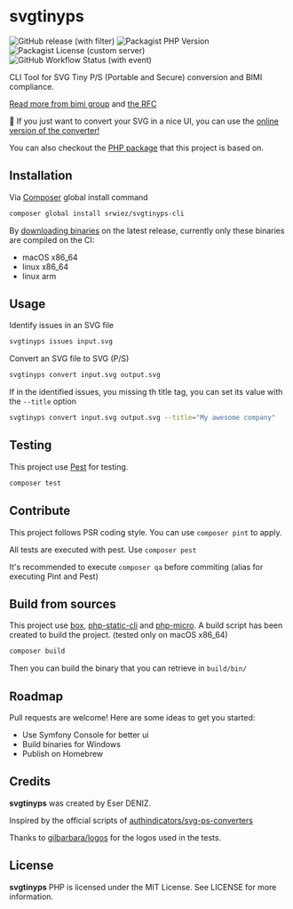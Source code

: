 # svgtinyps

![GitHub release (with filter)](https://img.shields.io/github/v/release/SRWieZ/svgtinyps-cli)
![Packagist PHP Version](https://img.shields.io/packagist/dependency-v/SRWieZ/svgtinyps-cli/php)
![Packagist License (custom server)](https://img.shields.io/packagist/l/SRWieZ/svgtinyps-cli)
![GitHub Workflow Status (with event)](https://img.shields.io/github/actions/workflow/status/SRWieZ/svgtinyps-cli/test.yml)


CLI Tool for SVG Tiny P/S (Portable and Secure) conversion and BIMI compliance.

[Read more from bimi group](https://bimigroup.org/creating-bimi-svg-logo-files/)
and [the RFC](https://datatracker.ietf.org/doc/id/draft-svg-tiny-ps-abrotman-00.txt)

🧪 If you just want to convert your SVG in a nice UI, you can use the
[online version of the converter!](https://checkbimi.com/convertsvg)

You can also checkout the [PHP package](https://github.com/SRWieZ/php-svg-ps-converter) that this project is based on.

## Installation

[//]: # (Download the latest release from [Github releases]&#40;https://github.com/SRWieZ/svgtinyps-cli/releases&#41;)

Via [Composer](https://getcomposer.org/) global install command
```bash
composer global install srwiez/svgtinyps-cli
```

By [downloading binaries](https://github.com/SRWieZ/svgtinyps-cli/releases/latest) on the latest release, currently only these binaries are compiled on the CI:
- macOS x86_64
- linux x86_64
- linux arm

[//]: # (Coming soon to [Homebrew]&#40;https://brew.sh/&#41;)

[//]: # (Via [Homebrew]&#40;https://brew.sh/&#41; &#40;macOS & Linux&#41;)

[//]: # (```bash)

[//]: # (brew tap srwiez/homebrew-tap)

[//]: # (brew install svgtinyps)

[//]: # (```)

## Usage

Identify issues in an SVG file
```bash
svgtinyps issues input.svg
```

Convert an SVG file to SVG (P/S)
```bash
svgtinyps convert input.svg output.svg
```

If in the identified issues, you missing th title tag, you can set its value with the `--title` option
```bash
svgtinyps convert input.svg output.svg --title="My awesome company"
```


## Testing
This project use [Pest](https://pestphp.com/) for testing.
```bash
composer test
```

## Contribute
This project follows PSR coding style. You can use `composer pint` to apply.

All tests are executed with pest. Use `composer pest`

It's recommended to execute `composer qa` before commiting (alias for executing Pint and Pest)

## Build from sources
This project use [box](https://github.com/box-project/box), [php-static-cli](https://github.com/crazywhalecc/static-php-cli) and [php-micro](https://github.com/dixyes/phpmicro).
A build script has been created to build the project. (tested only on macOS x86_64)

```bash
composer build
```
Then you can build the binary that you can retrieve in `build/bin/`

[//]: # (You can also build it from Github Workflow, or locally on MacOS using [act]&#40;https://github.com/nektos/act&#41;)

[//]: # (```bash)

[//]: # (act -j build-macos-binary -P macos-latest=-self-hosted)

[//]: # (act -j build-linux-binary)

[//]: # (act -j build-linux-arm-binary)

[//]: # (```)
## Roadmap
Pull requests are welcome! Here are some ideas to get you started:
- Use Symfony Console for better ui
- Build binaries for Windows
- Publish on Homebrew 

## Credits

**svgtinyps** was created by Eser DENIZ.

Inspired by the official scripts
of [authindicators/svg-ps-converters](https://github.com/authindicators/svg-ps-converters)

Thanks to [gilbarbara/logos](https://github.com/gilbarbara/logos) for the logos used in the tests.

## License

**svgtinyps** PHP is licensed under the MIT License. See LICENSE for more information.